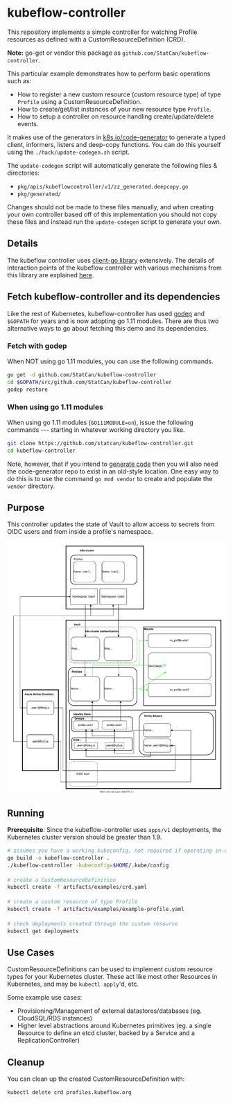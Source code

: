 # kubeflow-controller

This repository implements a simple controller for watching Profile resources as
defined with a CustomResourceDefinition (CRD).

**Note:** go-get or vendor this package as `github.com/StatCan/kubeflow-controller`.

This particular example demonstrates how to perform basic operations such as:

* How to register a new custom resource (custom resource type) of type `Profile` using a CustomResourceDefinition.
* How to create/get/list instances of your new resource type `Profile`.
* How to setup a controller on resource handling create/update/delete events.

It makes use of the generators in [k8s.io/code-generator](https://github.com/kubernetes/code-generator)
to generate a typed client, informers, listers and deep-copy functions. You can
do this yourself using the `./hack/update-codegen.sh` script.

The `update-codegen` script will automatically generate the following files &
directories:

* `pkg/apis/kubeflowcontroller/v1/zz_generated.deepcopy.go`
* `pkg/generated/`

Changes should not be made to these files manually, and when creating your own
controller based off of this implementation you should not copy these files and
instead run the `update-codegen` script to generate your own.

## Details

The kubeflow controller uses [client-go library](https://github.com/kubernetes/client-go/tree/master/tools/cache) extensively.
The details of interaction points of the kubeflow controller with various mechanisms from this library are
explained [here](docs/controller-client-go.md).

## Fetch kubeflow-controller and its dependencies

Like the rest of Kubernetes, kubeflow-controller has used
[godep](https://github.com/tools/godep) and `$GOPATH` for years and is
now adopting go 1.11 modules.  There are thus two alternative ways to
go about fetching this demo and its dependencies.

### Fetch with godep

When NOT using go 1.11 modules, you can use the following commands.

```sh
go get -d github.com/StatCan/kubeflow-controller
cd $GOPATH/src/github.com/StatCan/kubeflow-controller
godep restore
```

### When using go 1.11 modules

When using go 1.11 modules (`GO111MODULE=on`), issue the following
commands --- starting in whatever working directory you like.

```sh
git clone https://github.com/statcan/kubeflow-controller.git
cd kubeflow-controller
```

Note, however, that if you intend to
[generate code](#changes-to-the-types) then you will also need the
code-generator repo to exist in an old-style location.  One easy way
to do this is to use the command `go mod vendor` to create and
populate the `vendor` directory.

## Purpose

This controller updates the state of Vault to allow access to secrets from OIDC users and from inside a profile's namespace.

![Example object diagram](docs/images/kubeflow-controller.svg)

## Running

**Prerequisite**: Since the kubeflow-controller uses `apps/v1` deployments, the Kubernetes cluster version should be greater than 1.9.

```sh
# assumes you have a working kubeconfig, not required if operating in-cluster
go build -o kubeflow-controller .
./kubeflow-controller -kubeconfig=$HOME/.kube/config

# create a CustomResourceDefinition
kubectl create -f artifacts/examples/crd.yaml

# create a custom resource of type Profile
kubectl create -f artifacts/examples/example-profile.yaml

# check deployments created through the custom resource
kubectl get deployments
```

## Use Cases

CustomResourceDefinitions can be used to implement custom resource types for your Kubernetes cluster.
These act like most other Resources in Kubernetes, and may be `kubectl apply`'d, etc.

Some example use cases:

* Provisioning/Management of external datastores/databases (eg. CloudSQL/RDS instances)
* Higher level abstractions around Kubernetes primitives (eg. a single Resource to define an etcd cluster, backed by a Service and a ReplicationController)

## Cleanup

You can clean up the created CustomResourceDefinition with:

    kubectl delete crd profiles.kubeflow.org

